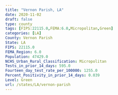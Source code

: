 ```yaml
---
title: "Vernon Parish, LA"
date: 2020-11-02
draft: false
type: county
tags: [FIPS:22115.0,FEMA:6.0,Micropolitan,Green]
categories: [LA]
County: Vernon Parish
State: LA
FIPS: 22115.0
FEMA_Region: 6.0
Population: 47429.0
NCHS_Urban_Rural_Classification: Micropolitan
Tests_in_prior_14_days: 595.0
Fourteen_day_test_rate_per_100000: 1255.0
Percent_Positivity_in_prior_14_days: 0.039
Level: Green
url: /states/LA/vernon-parish
---
```



